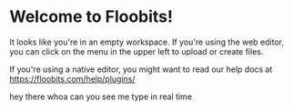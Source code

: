 
# Welcome to Floobits!

It looks like you're in an empty workspace. If you're using the web editor, you can 
click on the menu in the upper left to upload or create files.

If you're using a native editor, you might want to read our help docs at 
https://floobits.com/help/plugins/


hey there
whoa
can you see me type in real time